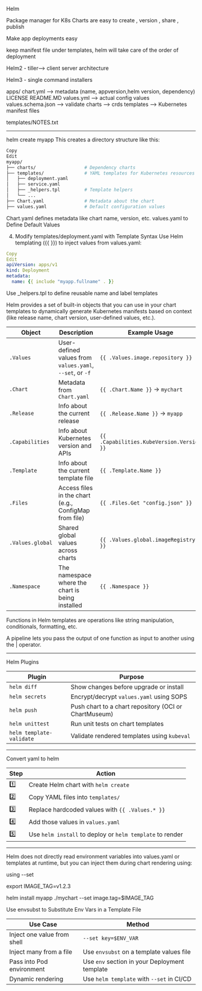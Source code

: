 Helm

Package manager for K8s 
Charts are easy to create , version , share , publish 

Make app deployments easy 

keep manifest file under templates, helm will take care of the order of deployment 

Helm2 - tiller--> client server architecture 

Helm3 - single command installers

apps/
  chart.yml --> metadata (name, appversion,helm version, dependency)
  LICENSE
  README.MD
  values.yml --> actual config values
  values.schema.json  --> validate 
  charts -->
  crds
  templates --> Kubernetes manifest files 
  
  templates/NOTES.txt 

-------------------------------------------------

helm create myapp
This creates a directory structure like this:

```bash
Copy
Edit
myapp/
├── charts/                  # Dependency charts
├── templates/               # YAML templates for Kubernetes resources
│   ├── deployment.yaml
│   ├── service.yaml
│   ├── _helpers.tpl         # Template helpers
│   └── ...
├── Chart.yaml               # Metadata about the chart
├── values.yaml              # Default configuration values
```

Chart.yaml defines metadata like chart name, version, etc.
values.yaml to Define Default Values

4. Modify templates/deployment.yaml with Template Syntax
Use Helm templating ({{ }}) to inject values from values.yaml:

```yaml
Copy
Edit
apiVersion: apps/v1
kind: Deployment
metadata:
  name: {{ include "myapp.fullname" . }}
```



Use _helpers.tpl to define reusable name and label templates

Helm provides a set of built-in objects that you can use in your chart templates to dynamically generate Kubernetes manifests based on context (like release name, chart version, user-defined values, etc.).

| Object           | Description                                              | Example Usage                             |
| ---------------- | -------------------------------------------------------- | ----------------------------------------- |
| `.Values`        | User-defined values from `values.yaml`, `--set`, or `-f` | `{{ .Values.image.repository }}`          |
| `.Chart`         | Metadata from `Chart.yaml`                               | `{{ .Chart.Name }}` → `mychart`           |
| `.Release`       | Info about the current release                           | `{{ .Release.Name }}` → `myapp`           |
| `.Capabilities`  | Info about Kubernetes version and APIs                   | `{{ .Capabilities.KubeVersion.Version }}` |
| `.Template`      | Info about the current template file                     | `{{ .Template.Name }}`                    |
| `.Files`         | Access files in the chart (e.g., ConfigMap from file)    | `{{ .Files.Get "config.json" }}`          |
| `.Values.global` | Shared global values across charts                       | `{{ .Values.global.imageRegistry }}`      |
| `.Namespace`     | The namespace where the chart is being installed         | `{{ .Namespace }}`                        |


Functions in Helm templates are operations like string manipulation, conditionals, formatting, etc.

A pipeline lets you pass the output of one function as input to another using the | operator.

-------------------------------------------------------------------------------------------------------------

Helm Plugins 

| Plugin                   | Purpose                                               |
| ------------------------ | ----------------------------------------------------- |
| `helm diff`              | Show changes before upgrade or install                |
| `helm secrets`           | Encrypt/decrypt `values.yaml` using SOPS              |
| `helm push`              | Push chart to a chart repository (OCI or ChartMuseum) |
| `helm unittest`          | Run unit tests on chart templates                     |
| `helm template-validate` | Validate rendered templates using `kubeval`           |

-----------------------------------------------------------------------------------

Convert yaml to helm 

| Step | Action                                                    |
| ---- | --------------------------------------------------------- |
| 1️⃣  | Create Helm chart with `helm create`                      |
| 2️⃣  | Copy YAML files into `templates/`                         |
| 3️⃣  | Replace hardcoded values with `{{ .Values.* }}`           |
| 4️⃣  | Add those values in `values.yaml`                         |
| 5️⃣  | Use `helm install` to deploy or `helm template` to render |

---------------------------------------------------------------------------------------

Helm does not directly read environment variables into values.yaml or templates at runtime, but you can inject them during chart rendering using:

using --set 

export IMAGE_TAG=v1.2.3

helm install myapp ./mychart --set image.tag=$IMAGE_TAG

Use envsubst to Substitute Env Vars in a Template File

| Use Case                    | Method                                        |
| --------------------------- | --------------------------------------------- |
| Inject one value from shell | `--set key=$ENV_VAR`                          |
| Inject many from a file     | Use `envsubst` on a template values file      |
| Pass into Pod environment   | Use `env` section in your Deployment template |
| Dynamic rendering           | Use `helm template` with `--set` in CI/CD     |




